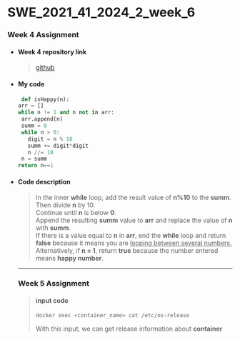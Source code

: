 # SWE_2021_41_2024_2_week_6 

### Week 4 Assignment 

* #### Week 4 repository link
  > [github](https://github.com/imchan685/SWE_2021_41_2024_2_week_4)

+ ####  My code

   ```python
    def isHappy(n):
  arr = []
  while n != 1 and n not in arr:
    arr.append(n)
    summ = 0
    while n > 0:
      digit = n % 10
      summ += digit*digit
      n //= 10
    n = summ
  return n==1
  ```
- #### Code description
  > In the inner __while__ loop, add the result value of __n%10__ to the __summ__. Then divide __n__ by 10.  
  > Continue until __n__ is below __0__.  
  > Append the resulting __summ__ value to __arr__ and replace the value of __n__ with __summ__.  
  > If there is a value equal to __n__ in __arr__, end the __while__ loop and return __false__ because it means you are <U>looping between several numbers.</U>  
  > Alternatively, if __n = 1__, return __true__ because the number entered means __happy number__.  

  ---
  ### Week 5 Assignment
  > #### input code
  > ```ubuntu
  > docker exec <container_name> cat /etc/os-release
  > ```
  > With this input, we can get release information about __container__
